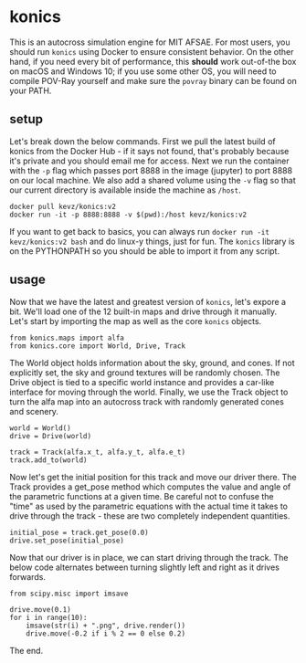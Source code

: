 # konics
This is an autocross simulation engine for MIT AFSAE. For most users, you should run `konics` using
Docker to ensure consistent behavior. On the other hand, if you need every bit of performance, this
**should** work out-of-the box on macOS and Windows 10; if you use some other OS, you will need to
compile POV-Ray yourself and make sure the `povray` binary can be found on your PATH.

## setup
Let's break down the below commands. First we pull the latest build of konics from the Docker Hub - 
if it says not found, that's probably because it's private and you should email me for access. Next
we run the container with the `-p` flag which passes port 8888 in the image (jupyter) to port 8888 
on our local machine. We also add a shared volume using the `-v` flag so that our current directory
is available inside the machine as `/host`.

```
docker pull kevz/konics:v2
docker run -it -p 8888:8888 -v $(pwd):/host kevz/konics:v2
```

If you want to get back to basics, you can always run `docker run -it kevz/konics:v2 bash` and do 
linux-y things, just for fun. The `konics` library is on the PYTHONPATH so you should be able to 
import it from any script.

## usage
Now that we have the latest and greatest version of `konics`, let's expore a bit. We'll load one 
of the 12 built-in maps and drive through it manually. Let's start by importing the map as well as 
the core `konics` objects.

```
from konics.maps import alfa
from konics.core import World, Drive, Track
```

The World object holds information about the sky, ground, and cones. If not explicitly set, the sky 
and ground textures will be randomly chosen. The Drive object is tied to a specific world instance 
and provides a car-like interface for moving through the world. Finally, we use the Track object to
turn the alfa map into an autocross track with randomly generated cones and scenery.

```
world = World()
drive = Drive(world)

track = Track(alfa.x_t, alfa.y_t, alfa.e_t)
track.add_to(world)
```

Now let's get the initial position for this track and move our driver there. The Track provides a 
get_pose method which computes the value and angle of the parametric functions at a given time. Be
careful not to confuse the "time" as used by the parametric equations with the actual time it takes
to drive through the track - these are two completely independent quantities.

```
initial_pose = track.get_pose(0.0)
drive.set_pose(initial_pose)
```

Now that our driver is in place, we can start driving through the track. The below code alternates
between turning slightly left and right as it drives forwards.

```
from scipy.misc import imsave

drive.move(0.1)
for i in range(10):
    imsave(str(i) + ".png", drive.render())
    drive.move(-0.2 if i % 2 == 0 else 0.2)
```

The end.

